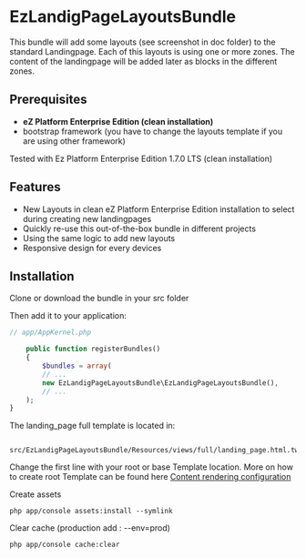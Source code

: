 # EzLandigPageLayoutsBundle
 
This bundle will add some layouts (see screenshot in doc folder) to the standard Landingpage. Each of this layouts is using one or more zones. The content of the landingpage will be added later as blocks in the different zones.

## Prerequisites
 * **eZ Platform Enterprise Edition (clean installation)**
 * bootstrap framework   (you have to change the layouts template if you are using other framework)
 
 Tested with Ez Platform Enterprise Edition 1.7.0 LTS (clean installation)
 
## Features
 * New Layouts in clean eZ Platform Enterprise Edition installation to select during creating new landingpages
 * Quickly re-use this out-of-the-box bundle in different projects
 * Using the same logic to add new layouts
 * Responsive design for every devices
 

## Installation
Clone or download the bundle in your src folder

Then add it to your application:

```php
// app/AppKernel.php

    public function registerBundles()
    {   
        $bundles = array(  
        // ...
        new EzLandigPageLayoutsBundle\EzLandigPageLayoutsBundle(),
        // ...
    );
}
```


The landing_page full template is located in:
```
    src/EzLandigPageLayoutsBundle/Resources/views/full/landing_page.html.twig
```
Change the first line with your root or base Template location. More on how to create root Template can be found here [Content rendering configuration](https://doc.ez.no/display/DEVELOPER/Step+3+-+Customizing+the+general+layout)

Create assets
```
php app/console assets:install --symlink
```

Clear cache (production add : --env=prod)
```
php app/console cache:clear
```
